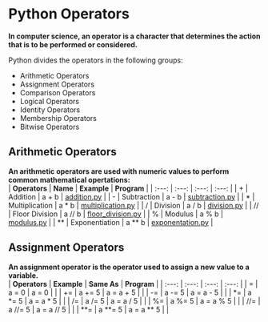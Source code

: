 # Python Operators

**In computer science, an operator is a character that determines the action that is to be performed or considered.**

Python divides the operators in the following groups:
* Arithmetic Operators
* Assignment Operators
* Comparison Operators
* Logical Operators
* Identity Operators
* Membership Operators
* Bitwise Operators

## Arithmetic Operators
**An arithmetic operators are used with numeric values to perform common mathematical opertations:** <br>
| **Operators** | **Name** | **Example** | **Program** |
| :---: | :---: | :---: | :---: |
| + | Addition | a + b | [addition.py](https://github.com/bishtanuj/python/blob/main/Operators/addition.py) |
| - | Subtraction | a - b | [subtraction.py](https://github.com/bishtanuj/python/blob/main/Operators/subtraction.py) |
| * | Multiplication | a * b | [multiplication.py](https://github.com/bishtanuj/python/blob/main/Operators/multiplication.py) |
| / | Division | a / b | [division.py](https://github.com/bishtanuj/python/blob/main/Operators/division.py) |
| // | Floor Division | a // b | [floor_division.py](https://github.com/bishtanuj/python/blob/main/Operators/floor_division.py) |
| % | Modulus | a % b | [modulus.py](https://github.com/bishtanuj/python/blob/main/Operators/modulus.py) |
| ** | Exponentiation | a ** b | [exponentation.py](https://github.com/bishtanuj/python/blob/main/Operators/exponentation.py) |

## Assignment Operators
**An assignment operator is the operator used to assign a new value to a variable.** <br>
| **Operators** | **Example** | **Same As** | **Program** |
| :---: | :---: | :---: | :---: |
| = | a = 0 | a = 0 | |
| += | a += 5 | a = a + 5 | |
| -= | a -= 5 | a = a - 5 | |
| *= | a *= 5 | a = a * 5 | | 
| /= | a /= 5 | a = a / 5 | |
| %= | a %= 5 | a = a % 5 | |
| //= | a //= 5 | a = a // 5 | |
| **= | a **= 5 | a = a ** 5 | |

